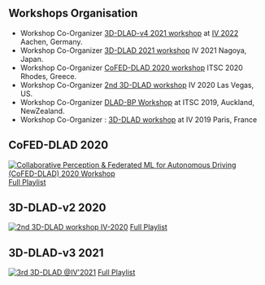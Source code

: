 ## Workshops Organisation 
- Workshop Co-Organizer [3D-DLAD-v4 2021 workshop](https://sites.google.com/view/3d-dlad-v4-iv2022/schedule) at [IV 2022](https://iv2022.com/) Aachen, Germany.
- Workshop Co-Organizer [3D-DLAD 2021 workshop](https://sites.google.com/view/3d-dlad-v3-iv2021/home) IV 2021 Nagoya, Japan.
- Workshop Co-Organizer [CoFED-DLAD 2020 workshop](https://sites.google.com/view/cofed-dlad-2020/home) ITSC 2020 Rhodes, Greece.
- Workshop Co-Organizer [2nd 3D-DLAD workshop](https://sites.google.com/view/3d-dlad-v2-iv2020/home) IV 2020 Las Vegas, US.
- Workshop Co-Organizer [DLAD-BP Workshop](https://sites.google.com/view/dlad-bp-itsc2019/home) at ITSC 2019, Auckland, NewZealand.
- Workshop Co-Organizer : [3D-DLAD workshop](https://sites.google.com/view/dlad-bp-itsc2019/home) at IV 2019 Paris, France

## CoFED-DLAD 2020
[![ Collaborative Perception & Federated ML for Autonomous Driving (CoFED-DLAD) 2020 Workshop](https://res.cloudinary.com/marcomontalbano/image/upload/v1652613047/video_to_markdown/images/youtube---LTCvWXkuOE-c05b58ac6eb4c4700831b2b3070cd403.jpg)](https://youtu.be/-LTCvWXkuOE " Collaborative Perception & Federated ML for Autonomous Driving (CoFED-DLAD) 2020 Workshop")
[Full Playlist](https://youtube.com/playlist?list=PLMQLIUnu4fV0bVU9swHXct9c3agE_rJfj)

## 3D-DLAD-v2 2020
[![2nd 3D-DLAD workshop IV-2020](https://res.cloudinary.com/marcomontalbano/image/upload/v1652613430/video_to_markdown/images/youtube--WGFJlPBDu4w-c05b58ac6eb4c4700831b2b3070cd403.jpg)](https://youtu.be/WGFJlPBDu4w "2nd 3D-DLAD workshop IV-2020")
[Full Playlist](https://youtube.com/playlist?list=PLMQLIUnu4fV0A4RL9Yr5Uuo0gTyW3V5uG)

## 3D-DLAD-v3 2021
[![3rd 3D-DLAD @IV'2021](https://res.cloudinary.com/marcomontalbano/image/upload/v1652613563/video_to_markdown/images/youtube--gTQ_iHqJBf0-c05b58ac6eb4c4700831b2b3070cd403.jpg)](https://youtu.be/gTQ_iHqJBf0 "3rd 3D-DLAD @IV'2021")
[Full Playlist](https://youtube.com/playlist?list=PLMQLIUnu4fV1Ups3hB7F8aV2zOmB1dqmK)
